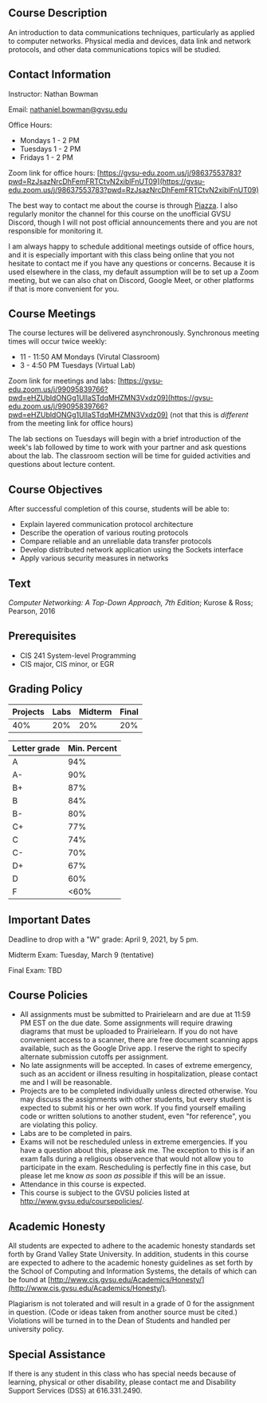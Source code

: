 ## Course Description

An introduction to data communications techniques,
particularly as applied to computer networks.
Physical media and devices, data link and network protocols,
and other data communications topics will be studied.

## Contact Information

Instructor: Nathan Bowman

Email: nathaniel.bowman@gvsu.edu

Office Hours:
* Mondays 1 - 2 PM
* Tuesdays 1 - 2 PM
* Fridays 1 - 2 PM

Zoom link for office hours:
[https://gvsu-edu.zoom.us/j/98637553783?pwd=RzJsazNrcDhFemFRTCtvN2xiblFnUT09](https://gvsu-edu.zoom.us/j/98637553783?pwd=RzJsazNrcDhFemFRTCtvN2xiblFnUT09)

The best way to contact me about the course is through
[Piazza](https://www.piazza.com/gvsu/winter2021/cis457/home).
I also regularly monitor the channel for this course on the unofficial
GVSU Discord,
though I will not post official announcements there and you are not responsible
for monitoring it.

I am always happy to schedule additional meetings outside of office hours,
and it is especially important with this class being online that you not
hesitate to contact me if you have any questions or concerns.
Because it is used elsewhere in the class,
my default assumption will be to set up a Zoom meeting,
but we can also chat on Discord, Google Meet, or other platforms if that is
more convenient for you.

## Course Meetings

The course lectures will be delivered asynchronously.
Synchronous meeting times will occur twice weekly:
* 11 - 11:50 AM Mondays (Virutal Classroom)
* 3 - 4:50 PM Tuesdays (Virtual Lab)

Zoom link for meetings and labs:
[https://gvsu-edu.zoom.us/j/99095839766?pwd=eHZUbldONGg1UllaSTdqMHZMN3Vxdz09](https://gvsu-edu.zoom.us/j/99095839766?pwd=eHZUbldONGg1UllaSTdqMHZMN3Vxdz09)
(not that this is *different* from the meeting link for office hours)

The lab sections on Tuesdays will begin with a brief introduction of the
week's lab followed by time to work with your partner and ask questions about
the lab.
The classroom section will be time for guided activities and questions about
lecture content.

## Course Objectives

After successful completion of this course, students will be able to:
* Explain layered communication protocol architecture
* Describe the operation of various routing protocols
* Compare reliable and an unreliable data transfer protocols
* Develop distributed network application using the Sockets interface
* Apply various security measures in networks

## Text

*Computer Networking: A Top-Down Approach, 7th Edition*;
Kurose & Ross; Pearson, 2016

## Prerequisites

* CIS 241 System-level Programming
* CIS major, CIS minor, or EGR

## Grading Policy

| Projects | Labs | Midterm | Final|
| ---      | ---  | ---     | ---  |
| 40%      | 20%  | 20%     | 20%  |

| Letter grade | Min. Percent |
| ---          | ---          |
| A            |  94%         |
| A-           |  90%         |
| B+           |  87%         |
| B            |  84%         |
| B-           |  80%         |
| C+           |  77%         |
| C            |  74%         |
| C-           |  70%         |
| D+           |  67%         |
| D            |  60%         |
| F            | <60%         |

## Important Dates

Deadline to drop with a "W" grade: April 9, 2021, by 5 pm.

Midterm Exam: Tuesday, March 9 (tentative)

Final Exam: TBD

## Course Policies

* All assignments must be submitted to Prairielearn and are due at 11:59 PM EST
  on the due date.
  Some assignments will require drawing diagrams that must be uploaded to
  Prairielearn.
  If you do not have convenient access to a scanner,
  there are free document scanning apps available,
  such as the Google Drive app.
  I reserve the right to specify alternate submission cutoffs per assignment.
* No late assignments will be accepted.
  In cases of extreme emergency, such as an accident or illness resulting in
  hospitalization, please contact me and I will be reasonable.
* Projects are to be completed individually unless directed otherwise.
  You may discuss the assignments with other students,
  but every student is expected to submit his or her own work.
  If you find yourself emailing code or written solutions to another student,
  even "for reference", you are violating this policy.
* Labs are to be completed in pairs.
* Exams will not be rescheduled unless in extreme emergencies.
  If you have a question about this, please ask me.
  The exception to this is if an exam falls during a religious observence that
  would not allow you to participate in the exam.
  Rescheduling is perfectly fine in this case,
  but please let me know *as soon as possible* if this will be an issue.
* Attendance in this course is expected.
* This course is subject to the GVSU policies listed at
  http://www.gvsu.edu/coursepolicies/.

## Academic Honesty

All students are expected to adhere to the academic honesty standards set forth
by Grand Valley State University.
In addition, students in this course are expected to adhere to the academic
honesty guidelines as set forth by the School of Computing and Information
Systems,
the details of which can be found at
[http://www.cis.gvsu.edu/Academics/Honesty/](http://www.cis.gvsu.edu/Academics/Honesty/).

Plagiarism is not tolerated and will result in a grade of 0 for the assignment
in question.
(Code or ideas taken from another source must be cited.)
Violations will be turned in to the Dean of Students and handled per university
policy.

## Special Assistance

If there is any student in this class who has special needs because of
learning, physical or other disability,
please contact me and Disability Support Services (DSS) at 616.331.2490.
